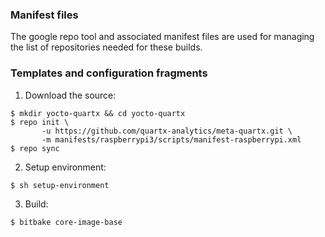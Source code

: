 ### Manifest files

The google repo tool and associated manifest files are used for managing the
list of repositories needed for these builds.


### Templates and configuration fragments
1. Download the source:
```shell
$ mkdir yocto-quartx && cd yocto-quartx
$ repo init \
       -u https://github.com/quartx-analytics/meta-quartx.git \
       -m manifests/raspberrypi3/scripts/manifest-raspberrypi.xml
$ repo sync
```

2. Setup environment:
```shell
$ sh setup-environment
```

3. Build:
```shell
$ bitbake core-image-base
```

